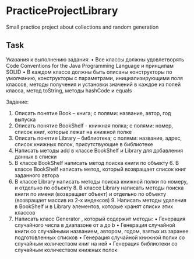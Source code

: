 # PracticeProjectLibrary
Small practice project about collections and random generation

## Task
Указания к выполнению задания:
•	Все классы должны удовлетворять Code Conventions for the Java Programming Language и принципам SOLID
•	В каждом классе должны быть описаны конструкторы по умолчанию, конструкторы с параметрами, инициализирующими поля классов, методы получения и установки значений в каждое из полей класса, метод toString, методы hashCode и equals

Задание:
1. Описать понятие Book – книга; с полями: название, автор, год выпуска
2. Описать понятие BookShelf - книжная полка; с полями: номер, список книг, которые лежат на книжной полке 
3. Описать понятие Library – библиотека; с полями: название, адрес, список книжных полок, присутствующие в библиотеке
4. Написать методы add в классе BookShelf и Library для добавления данных в списки
5. В классе BookShelf написать метод поиска книги по объекту  6. В классе BookShelf написать метод, который возвращает список книг заданного автора 
7. В классе Library написать методы поиска книжной полки по номеру, и отдельно по объекту  8. В классе Library написать методы поиска книги по имени (возвращает объект) и отдельно по объекту (возвращает массив из 2-х индексов) 9. Написать методы удаления в BookShelf и в Library элементов, которые хранят списки этих классов
10. Написать класс Generator , который содержит методы: 
•	Генерация случайного числа в диапазоне от а до b 
•	Генерация случайной книги со случайными названием, автором, годом, взятых из заранее подготовленных списков 
•	Генерация случайной книжной полки со случайным количеством книг на ней
•	Генерация библиотеки со случайным количеством книжных полок  
